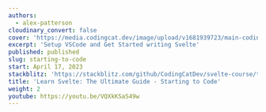 ```yaml
---
authors:
  - alex-patterson
cloudinary_convert: false
cover: 'https://media.codingcat.dev/image/upload/v1681939723/main-codingcatdev-photo/courses/svelte/starting-to-code.png'
excerpt: 'Setup VSCode and Get Started writing Svelte'
published: published
slug: starting-to-code
start: April 17, 2023
stackblitz: 'https://stackblitz.com/github/CodingCatDev/svelte-course/tree/03-starting-to-code?embed=1&file=apps/svelte-site/src/routes/%2Bpage.svelte'
title: 'Learn Svelte: The Ultimate Guide - Starting to Code'
weight: 2
youtube: https://youtu.be/VQXkKSaS49w
---
```

